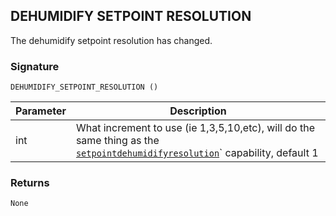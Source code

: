 ## DEHUMIDIFY SETPOINT RESOLUTION

The  dehumidify setpoint resolution has changed.

### Signature

`DEHUMIDIFY_SETPOINT_RESOLUTION ()`


| Parameter | Description |
| --- | --- |
| int | What increment to use (ie 1,3,5,10,etc), will do the same thing as the [`setpointdehumidifyresolution`][1]\` capability, default 1 |


### Returns

`None`





[1]:	https://control4.github.io/docs-driverworks-proxyprotocol/#thermostat-capabilities